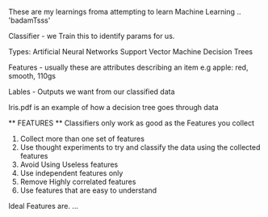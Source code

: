 These are my learnings froma attempting to learn Machine Learning .. 'badamTsss'


Classifier - we Train this to identify params for us.

Types:
  Artificial Neural Networks
  Support Vector Machine
  Decision Trees

Features  - usually these are attributes describing an item e.g apple: red, smooth, 110gs

Lables - Outputs we want from our classified data

Iris.pdf is an example of how a decision tree goes through data

**  FEATURES **
Classifiers only work as good as the Features you collect
1. Collect more than one set of features
2. Use thought experiments to try and classify the data using the collected features
3. Avoid Using Useless features
4. Use independent features only
5. Remove Highly correlated features
6. Use features that are easy to understand

Ideal Features are. ... 
